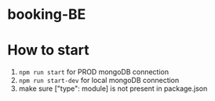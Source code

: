 # booking-BE

# How to start

  1. `npm run start` for PROD mongoDB connection
  2. `npm run start-dev` for local mongoDB connection
  3. make sure ["type": module] is not present in package.json
